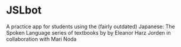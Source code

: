 # JSLbot
A practice app for students using the (fairly outdated) Japanese: The Spoken Language series of textbooks by by Eleanor Harz Jorden in collaboration with Mari Noda
